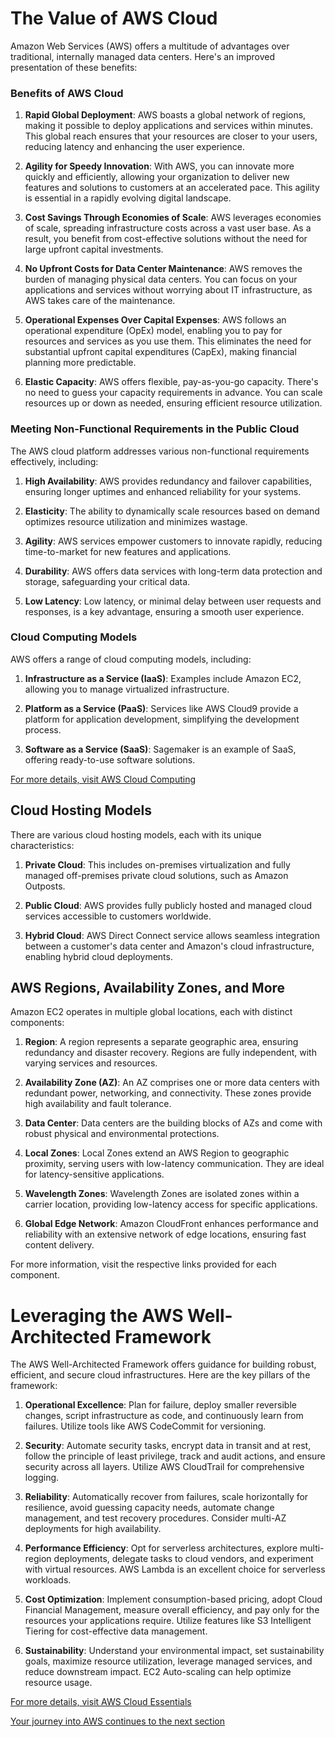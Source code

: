 # The Value of AWS Cloud

Amazon Web Services (AWS) offers a multitude of advantages over traditional, internally managed data centers. Here's an improved presentation of these benefits:

### Benefits of AWS Cloud

1. **Rapid Global Deployment**: AWS boasts a global network of regions, making it possible to deploy applications and services within minutes. This global reach ensures that your resources are closer to your users, reducing latency and enhancing the user experience.

2. **Agility for Speedy Innovation**: With AWS, you can innovate more quickly and efficiently, allowing your organization to deliver new features and solutions to customers at an accelerated pace. This agility is essential in a rapidly evolving digital landscape.

3. **Cost Savings Through Economies of Scale**: AWS leverages economies of scale, spreading infrastructure costs across a vast user base. As a result, you benefit from cost-effective solutions without the need for large upfront capital investments.

4. **No Upfront Costs for Data Center Maintenance**: AWS removes the burden of managing physical data centers. You can focus on your applications and services without worrying about IT infrastructure, as AWS takes care of the maintenance.

5. **Operational Expenses Over Capital Expenses**: AWS follows an operational expenditure (OpEx) model, enabling you to pay for resources and services as you use them. This eliminates the need for substantial upfront capital expenditures (CapEx), making financial planning more predictable.

6. **Elastic Capacity**: AWS offers flexible, pay-as-you-go capacity. There's no need to guess your capacity requirements in advance. You can scale resources up or down as needed, ensuring efficient resource utilization.

### Meeting Non-Functional Requirements in the Public Cloud

The AWS cloud platform addresses various non-functional requirements effectively, including:

1. **High Availability**: AWS provides redundancy and failover capabilities, ensuring longer uptimes and enhanced reliability for your systems.

2. **Elasticity**: The ability to dynamically scale resources based on demand optimizes resource utilization and minimizes wastage.

3. **Agility**: AWS services empower customers to innovate rapidly, reducing time-to-market for new features and applications.

4. **Durability**: AWS offers data services with long-term data protection and storage, safeguarding your critical data.

5. **Low Latency**: Low latency, or minimal delay between user requests and responses, is a key advantage, ensuring a smooth user experience.

### Cloud Computing Models

AWS offers a range of cloud computing models, including:

1. **Infrastructure as a Service (IaaS)**: Examples include Amazon EC2, allowing you to manage virtualized infrastructure.

2. **Platform as a Service (PaaS)**: Services like AWS Cloud9 provide a platform for application development, simplifying the development process.

3. **Software as a Service (SaaS)**: Sagemaker is an example of SaaS, offering ready-to-use software solutions.

[For more details, visit AWS Cloud Computing](https://aws.amazon.com/what-is-cloud-computing/?pg=TOCC)

## Cloud Hosting Models

There are various cloud hosting models, each with its unique characteristics:

1. **Private Cloud**: This includes on-premises virtualization and fully managed off-premises private cloud solutions, such as Amazon Outposts.

2. **Public Cloud**: AWS provides fully publicly hosted and managed cloud services accessible to customers worldwide.

3. **Hybrid Cloud**: AWS Direct Connect service allows seamless integration between a customer's data center and Amazon's cloud infrastructure, enabling hybrid cloud deployments.

## AWS Regions, Availability Zones, and More

Amazon EC2 operates in multiple global locations, each with distinct components:

1. **Region**: A region represents a separate geographic area, ensuring redundancy and disaster recovery. Regions are fully independent, with varying services and resources.

2. **Availability Zone (AZ)**: An AZ comprises one or more data centers with redundant power, networking, and connectivity. These zones provide high availability and fault tolerance.

3. **Data Center**: Data centers are the building blocks of AZs and come with robust physical and environmental protections.

4. **Local Zones**: Local Zones extend an AWS Region to geographic proximity, serving users with low-latency communication. They are ideal for latency-sensitive applications.

5. **Wavelength Zones**: Wavelength Zones are isolated zones within a carrier location, providing low-latency access for specific applications.

6. **Global Edge Network**: Amazon CloudFront enhances performance and reliability with an extensive network of edge locations, ensuring fast content delivery.

For more information, visit the respective links provided for each component.

# Leveraging the AWS Well-Architected Framework

The AWS Well-Architected Framework offers guidance for building robust, efficient, and secure cloud infrastructures. Here are the key pillars of the framework:

1. **Operational Excellence**: Plan for failure, deploy smaller reversible changes, script infrastructure as code, and continuously learn from failures. Utilize tools like AWS CodeCommit for versioning.

2. **Security**: Automate security tasks, encrypt data in transit and at rest, follow the principle of least privilege, track and audit actions, and ensure security across all layers. Utilize AWS CloudTrail for comprehensive logging.

3. **Reliability**: Automatically recover from failures, scale horizontally for resilience, avoid guessing capacity needs, automate change management, and test recovery procedures. Consider multi-AZ deployments for high availability.

4. **Performance Efficiency**: Opt for serverless architectures, explore multi-region deployments, delegate tasks to cloud vendors, and experiment with virtual resources. AWS Lambda is an excellent choice for serverless workloads.

5. **Cost Optimization**: Implement consumption-based pricing, adopt Cloud Financial Management, measure overall efficiency, and pay only for the resources your applications require. Utilize features like S3 Intelligent Tiering for cost-effective data management.

6. **Sustainability**: Understand your environmental impact, set sustainability goals, maximize resource utilization, leverage managed services, and reduce downstream impact. EC2 Auto-scaling can help optimize resource usage.

[For more details, visit AWS Cloud Essentials](https://aws.amazon.com/getting-started/cloud-essentials/)

[Your journey into AWS continues to the next section](./05-AWS_Core_Services.md)